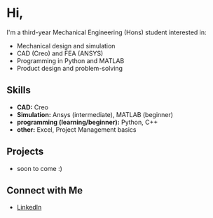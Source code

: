 # Hi,

I'm a third-year Mechanical Engineering (Hons) student interested in:
- Mechanical design and simulation
- CAD (Creo) and FEA (ANSYS)
- Programming in Python and MATLAB
- Product design and problem-solving

## Skills
- **CAD:** Creo
- **Simulation:** Ansys (intermediate), MATLAB (beginner)
- **programming (learning/beginner):** Python, C++
- **other:** Excel, Project Management basics

## Projects
- soon to come :)

## Connect with Me
- [LinkedIn](https://www.linkedin.com/in/feras-b-151797288)
